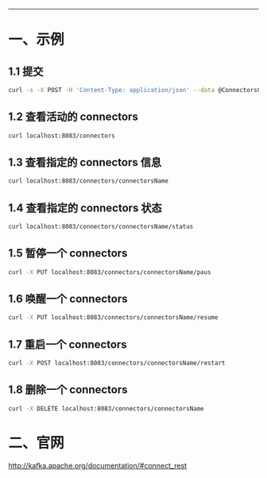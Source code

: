


---
# 一、示例
## 1.1 提交
```bash
curl -s -X POST -H 'Content-Type: application/json' --data @ConnectorsConfig.json http://localhost:8083/connectors
```

## 1.2 查看活动的 connectors
```bash
curl localhost:8083/connectors
```

## 1.3 查看指定的 connectors 信息
```bash
curl localhost:8083/connectors/connectorsName
```

## 1.4 查看指定的 connectors 状态
```bash
curl localhost:8083/connectors/connectorsName/status
```

## 1.5 暂停一个 connectors
```bash
curl -X PUT localhost:8083/connectors/connectorsName/paus
```

## 1.6 唤醒一个 connectors
```bash
curl -X PUT localhost:8083/connectors/connectorsName/resume
```

## 1.7 重启一个 connectors
```bash
curl -X POST localhost:8083/connectors/connectorsName/restart
```

## 1.8 删除一个 connectors
```bash
curl -X DELETE localhost:8083/connectors/connectorsName
```

# 二、官网
http://kafka.apache.org/documentation/#connect_rest